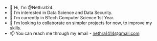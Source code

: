 - 👋 Hi, I’m @Nethra124
- 👀 I’m interested in Data Science and Data Security.
- 🌱 I’m currently in BTech Computer Science 1st Year.
- 💞️ I’m looking to collaborate on simpler projects for now, to improve my skills.
- 📫 You can reach me through my email - nethra1414@gmail.com

<!---
Nethra124/Nethra124 is a ✨ special ✨ repository because its `README.md` (this file) appears on your GitHub profile.
You can click the Preview link to take a look at your changes.
--->
